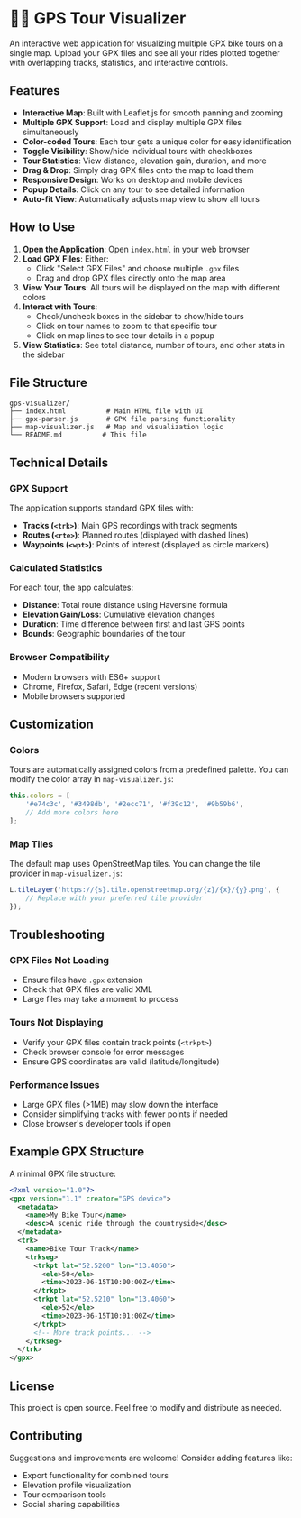 # 🚴‍♂️ GPS Tour Visualizer

An interactive web application for visualizing multiple GPX bike tours on a single map. Upload your GPX files and see all your rides plotted together with overlapping tracks, statistics, and interactive controls.

## Features

- **Interactive Map**: Built with Leaflet.js for smooth panning and zooming
- **Multiple GPX Support**: Load and display multiple GPX files simultaneously
- **Color-coded Tours**: Each tour gets a unique color for easy identification
- **Toggle Visibility**: Show/hide individual tours with checkboxes
- **Tour Statistics**: View distance, elevation gain, duration, and more
- **Drag & Drop**: Simply drag GPX files onto the map to load them
- **Responsive Design**: Works on desktop and mobile devices
- **Popup Details**: Click on any tour to see detailed information
- **Auto-fit View**: Automatically adjusts map view to show all tours

## How to Use

1. **Open the Application**: Open `index.html` in your web browser
2. **Load GPX Files**: Either:
   - Click "Select GPX Files" and choose multiple `.gpx` files
   - Drag and drop GPX files directly onto the map area
3. **View Your Tours**: All tours will be displayed on the map with different colors
4. **Interact with Tours**:
   - Check/uncheck boxes in the sidebar to show/hide tours
   - Click on tour names to zoom to that specific tour
   - Click on map lines to see tour details in a popup
5. **View Statistics**: See total distance, number of tours, and other stats in the sidebar

## File Structure

```
gps-visualizer/
├── index.html          # Main HTML file with UI
├── gpx-parser.js       # GPX file parsing functionality
├── map-visualizer.js   # Map and visualization logic
└── README.md          # This file
```

## Technical Details

### GPX Support
The application supports standard GPX files with:
- **Tracks (`<trk>`)**: Main GPS recordings with track segments
- **Routes (`<rte>`)**: Planned routes (displayed with dashed lines)
- **Waypoints (`<wpt>`)**: Points of interest (displayed as circle markers)

### Calculated Statistics
For each tour, the app calculates:
- **Distance**: Total route distance using Haversine formula
- **Elevation Gain/Loss**: Cumulative elevation changes
- **Duration**: Time difference between first and last GPS points
- **Bounds**: Geographic boundaries of the tour

### Browser Compatibility
- Modern browsers with ES6+ support
- Chrome, Firefox, Safari, Edge (recent versions)
- Mobile browsers supported

## Customization

### Colors
Tours are automatically assigned colors from a predefined palette. You can modify the color array in `map-visualizer.js`:

```javascript
this.colors = [
    '#e74c3c', '#3498db', '#2ecc71', '#f39c12', '#9b59b6',
    // Add more colors here
];
```

### Map Tiles
The default map uses OpenStreetMap tiles. You can change the tile provider in `map-visualizer.js`:

```javascript
L.tileLayer('https://{s}.tile.openstreetmap.org/{z}/{x}/{y}.png', {
    // Replace with your preferred tile provider
});
```

## Troubleshooting

### GPX Files Not Loading
- Ensure files have `.gpx` extension
- Check that GPX files are valid XML
- Large files may take a moment to process

### Tours Not Displaying
- Verify your GPX files contain track points (`<trkpt>`)
- Check browser console for error messages
- Ensure GPS coordinates are valid (latitude/longitude)

### Performance Issues
- Large GPX files (>1MB) may slow down the interface
- Consider simplifying tracks with fewer points if needed
- Close browser's developer tools if open

## Example GPX Structure

A minimal GPX file structure:

```xml
<?xml version="1.0"?>
<gpx version="1.1" creator="GPS device">
  <metadata>
    <name>My Bike Tour</name>
    <desc>A scenic ride through the countryside</desc>
  </metadata>
  <trk>
    <name>Bike Tour Track</name>
    <trkseg>
      <trkpt lat="52.5200" lon="13.4050">
        <ele>50</ele>
        <time>2023-06-15T10:00:00Z</time>
      </trkpt>
      <trkpt lat="52.5210" lon="13.4060">
        <ele>52</ele>
        <time>2023-06-15T10:01:00Z</time>
      </trkpt>
      <!-- More track points... -->
    </trkseg>
  </trk>
</gpx>
```

## License

This project is open source. Feel free to modify and distribute as needed.

## Contributing

Suggestions and improvements are welcome! Consider adding features like:
- Export functionality for combined tours
- Elevation profile visualization
- Tour comparison tools
- Social sharing capabilities 